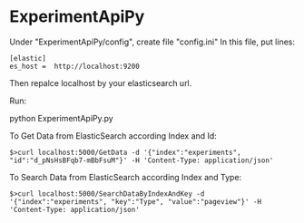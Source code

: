 # ExperimentApiPy

Under "ExperimentApiPy/config", create file "config.ini"
In this file, put lines:

    [elastic]
    es_host =  http://localhost:9200

Then repalce localhost by your elasticsearch url.


Run:

python ExperimentApiPy.py


To Get Data from ElasticSearch according Index and Id:

    $>curl localhost:5000/GetData -d '{"index":"experiments", "id":"d_pNsHsBFqb7-mBbFsuM"}' -H 'Content-Type: application/json'

To Search Data from ElasticSearch according Index and Type:


    $>curl localhost:5000/SearchDataByIndexAndKey -d '{"index":"experiments", "key":"Type", "value":"pageview"}' -H 'Content-Type: application/json'

